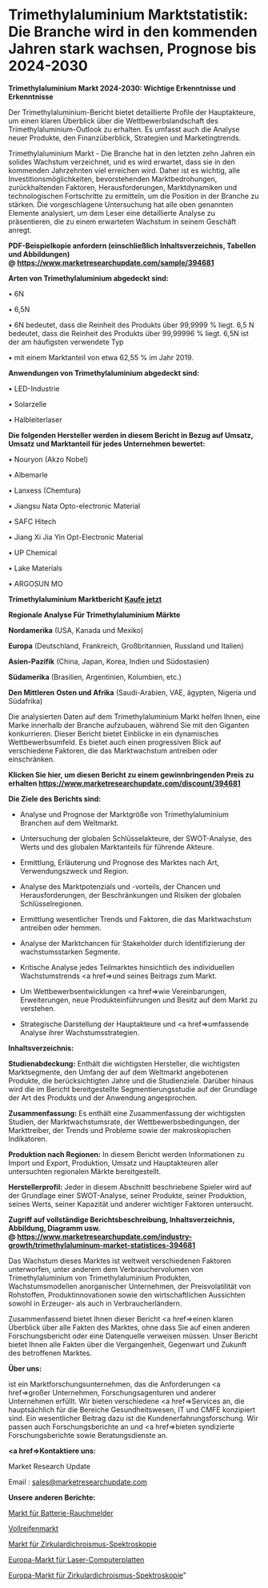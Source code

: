 # Trimethylaluminium Marktstatistik: Die Branche wird in den kommenden Jahren stark wachsen, Prognose bis 2024-2030

<strong>Trimethylaluminium Markt 2024-2030: Wichtige Erkenntnisse und Erkenntnisse</strong>

Der Trimethylaluminium-Bericht bietet detaillierte Profile der Hauptakteure, um einen klaren Überblick über die Wettbewerbslandschaft des Trimethylaluminium-Outlook zu erhalten. Es umfasst auch die Analyse neuer Produkte, den Finanzüberblick, Strategien und Marketingtrends.

Trimethylaluminium Markt - Die Branche hat in den letzten zehn Jahren ein solides Wachstum verzeichnet, und es wird erwartet, dass sie in den kommenden Jahrzehnten viel erreichen wird. Daher ist es wichtig, alle Investitionsmöglichkeiten, bevorstehenden Marktbedrohungen, zurückhaltenden Faktoren, Herausforderungen, Marktdynamiken und technologischen Fortschritte zu ermitteln, um die Position in der Branche zu stärken. Die vorgeschlagene Untersuchung hat alle oben genannten Elemente analysiert, um dem Leser eine detaillierte Analyse zu präsentieren, die zu einem erwarteten Wachstum in seinem Geschäft anregt.

<strong><b>PDF-Beispielkopie anfordern (einschließlich Inhaltsverzeichnis, Tabellen und Abbildungen) @ </b></strong><strong><a href=https://www.marketresearchupdate.com/sample/394681><strong>https://www.marketresearchupdate.com/sample/394681</u></a></strong></strong>

<strong>Arten von Trimethylaluminium abgedeckt sind:</strong>

• 6N

• 6,5N

• 6N bedeutet, dass die Reinheit des Produkts über 99,9999 % liegt. 6,5 N bedeutet, dass die Reinheit des Produkts über 99,99996 % liegt. 6,5N ist der am häufigsten verwendete Typ

• mit einem Marktanteil von etwa 62,55 % im Jahr 2019.

<strong>Anwendungen von Trimethylaluminium abgedeckt sind:</strong>

• LED-Industrie

• Solarzelle

• Halbleiterlaser

<strong>Die folgenden Hersteller werden in diesem Bericht in Bezug auf Umsatz, Umsatz und Marktanteil für jedes Unternehmen bewertet:</strong>

• Nouryon (Akzo Nobel)

• Albemarle

• Lanxess (Chemtura)

• Jiangsu Nata Opto-electronic Material

• SAFC Hitech

• Jiang Xi Jia Yin Opt-Electronic Material

• UP Chemical

• Lake Materials

• ARGOSUN MO

<strong>Trimethylaluminium Marktbericht <a href=https://www.marketresearchupdate.com/buynow/394681>Kaufe jetzt</a></strong>

<strong>Regionale Analyse Für Trimethylaluminium Märkte</strong>

<strong>Nordamerika</strong> (USA, Kanada und Mexiko)

<strong>Europa</strong> (Deutschland, Frankreich, Großbritannien, Russland und Italien)

<strong>Asien-Pazifik</strong> (China, Japan, Korea, Indien und Südostasien)

<strong>Südamerika</strong> (Brasilien, Argentinien, Kolumbien, etc.)

<strong>Den Mittleren</strong> <strong>Osten und Afrika</strong> (Saudi-Arabien, VAE, ägypten, Nigeria und Südafrika)

Die analysierten Daten auf dem Trimethylaluminium Markt helfen Ihnen, eine Marke innerhalb der Branche aufzubauen, während Sie mit den Giganten konkurrieren. Dieser Bericht bietet Einblicke in ein dynamisches Wettbewerbsumfeld. Es bietet auch einen progressiven Blick auf verschiedene Faktoren, die das Marktwachstum antreiben oder einschränken.

<strong>Klicken Sie hier, um diesen Bericht zu einem gewinnbringenden Preis zu erhalten
</strong><strong><a href=https://www.marketresearchupdate.com/discount/394681>https://www.marketresearchupdate.com/discount/394681</b></u></strong></a>

<strong>Die Ziele des Berichts sind:</strong>

- Analyse und Prognose der Marktgröße von Trimethylaluminium Branchen auf dem Weltmarkt.

- Untersuchung der globalen Schlüsselakteure, der SWOT-Analyse, des Werts und des globalen Marktanteils für führende Akteure.

- Ermittlung, Erläuterung und Prognose des Marktes nach Art, Verwendungszweck und Region.

- Analyse des Marktpotenzials und -vorteils, der Chancen und Herausforderungen, der Beschränkungen und Risiken der globalen Schlüsselregionen.

- Ermittlung wesentlicher Trends und Faktoren, die das Marktwachstum antreiben oder hemmen.

- Analyse der Marktchancen für Stakeholder durch Identifizierung der wachstumsstarken Segmente.

- Kritische Analyse jedes Teilmarktes hinsichtlich des individuellen Wachstumstrends <a href=>und</a> seines Beitrags zum Markt.

- Um Wettbewerbsentwicklungen <a href=>wie</a> Vereinbarungen, Erweiterungen, neue Produkteinführungen und Besitz auf dem Markt zu verstehen.

- Strategische Darstellung der Hauptakteure und <a href=>umfas</a>sende Analyse ihrer Wachstumsstrategien.

<strong>Inhaltsverzeichnis:</strong>

<strong>Studienabdeckung:</strong> Enthält die wichtigsten Hersteller, die wichtigsten Marktsegmente, den Umfang der auf dem Weltmarkt angebotenen Produkte, die berücksichtigten Jahre und die Studienziele. Darüber hinaus wird die im Bericht bereitgestellte Segmentierungsstudie auf der Grundlage der Art des Produkts und der Anwendung angesprochen.

<strong>Zusammenfassung:</strong> Es enthält eine Zusammenfassung der wichtigsten Studien, der Marktwachstumsrate, der Wettbewerbsbedingungen, der Markttreiber, der Trends und Probleme sowie der makroskopischen Indikatoren.

<strong>Produktion nach Regionen:</strong> In diesem Bericht werden Informationen zu Import und Export, Produktion, Umsatz und Hauptakteuren aller untersuchten regionalen Märkte bereitgestellt.

<strong>Herstellerprofil:</strong> Jeder in diesem Abschnitt beschriebene Spieler wird auf der Grundlage einer SWOT-Analyse, seiner Produkte, seiner Produktion, seines Werts, seiner Kapazität und anderer wichtiger Faktoren untersucht.

<strong><b>Zugriff auf vollständige Berichtsbeschreibung, Inhaltsverzeichnis, Abbildung, Diagramm usw. @ </b></strong><strong><a href=https://www.marketresearchupdate.com/industry-growth/trimethylaluminum-market-statistices-394681>https://www.marketresearchupdate.com/industry-growth/trimethylaluminum-market-statistices-394681</a></strong>

Das Wachstum dieses Marktes ist weltweit verschiedenen Faktoren unterworfen, unter anderem dem Verbrauchervolumen von Trimethylaluminium von Trimethylaluminium Produkten, Wachstumsmodellen anorganischer Unternehmen, der Preisvolatilität von Rohstoffen, Produktinnovationen sowie den wirtschaftlichen Aussichten sowohl in Erzeuger- als auch in Verbraucherländern.

Zusammenfassend bietet Ihnen dieser Bericht <a href=>einen</a> klaren Überblick über alle Fakten des Marktes, ohne dass Sie auf einen anderen Forschungsbericht oder eine Datenquelle verweisen müssen. Unser Bericht bietet Ihnen alle Fakten über die Vergangenheit, Gegenwart und Zukunft des betroffenen Marktes.

<strong>Über uns:</strong>

 ist ein Marktforschungsunternehmen, das die Anforderungen <a href=>großer</a> Unternehmen, Forschungsagenturen und anderer Unternehmen erfüllt. Wir bieten verschiedene <a href=>Services</a> an, die hauptsächlich für die Bereiche Gesundheitswesen, IT und CMFE konzipiert sind. Ein wesentlicher Beitrag dazu ist die Kundenerfahrungsforschung. Wir passen auch Forschungsberichte an und <a href=>bieten</a> syndizierte Forschungsberichte sowie Beratungsdienste an.

<strong><a href=>Kontaktiere uns:</a></strong>

Market Research Update

Email : sales@marketresearchupdate.com

<strong>Unsere anderen Berichte:</strong>

<a href=https://www.linkedin.com/pulse/battery-smoke-alarms-market-size-growth-set>Markt für Batterie-Rauchmelder</a>

<a href=https://www.linkedin.com/pulse/solid-tyre-market-size-emerging-trends-consumption>Vollreifenmarkt</a>

<a href=https://www.linkedin.com/pulse/circular-dichroism-spectroscopy-market-report-2023-top>Markt für Zirkulardichroismus-Spektroskopie</a>

<a href=https://www.linkedin.com/pulse/europe-laser-computer-plate-market-2023-new-comprehensive>Europa-Markt für Laser-Computerplatten</a>

<a href=https://www.linkedin.com/pulse/europe-circular-dichroism-spectroscopy-market-2030-future>Europa-Markt für Zirkulardichroismus-Spektroskopie</a>"
